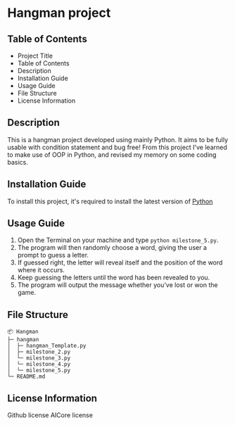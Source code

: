 # Hangman project

## Table of Contents

- Project Title
- Table of Contents
- Description
- Installation Guide
- Usage Guide
- File Structure
- License Information

## Description

This is a hangman project developed using mainly Python. It aims to be fully usable with condition statement and bug free! From this project I've learned to make use of OOP in Python, and revised my memory on some coding basics.

## Installation Guide

To install this project, it's required to install the latest version of [Python](https://www.python.org/downloads/)

## Usage Guide

1. Open the Terminal on your machine and type `python milestone_5.py`.
2. The program will then randomly choose a word, giving the user a prompt to guess a letter.
3. If guessed right, the letter will reveal itself and the position of the word where it occurs.
4. Keep guessing the letters until the word has been revealed to you.
5. The program will output the message whether you've lost or won the game.

## File Structure

```
📦 Hangman
├─ hangman
│  ├─ hangman_Template.py
│  ├─ milestone_2.py
│  └─ milestone_3.py
│  └─ milestone_4.py
│  └─ milestone_5.py
└─ README.md

```

## License Information

Github license
AICore license
